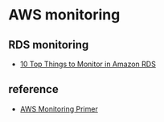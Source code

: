 # AWS monitoring

## RDS monitoring
  * [10 Top Things to Monitor in Amazon RDS](https://www.signalfx.com/blog/10-top-things-to-monitor-in-amazon-rds/)

## reference
  * [AWS Monitoring Primer](https://cloudonaut.io/aws-monitoring-primer/)

